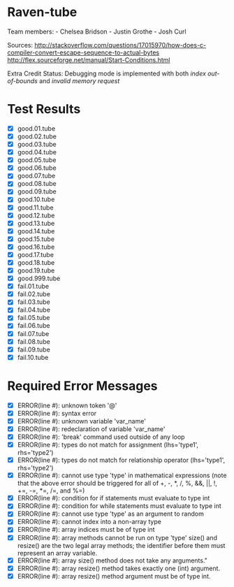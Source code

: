 Raven-tube
==========
Team members:       - Chelsea Bridson
                    - Justin Grothe
                    - Josh Curl
                    
Sources:
http://stackoverflow.com/questions/17015970/how-does-c-compiler-convert-escape-sequence-to-actual-bytes
http://flex.sourceforge.net/manual/Start-Conditions.html

Extra Credit Status:
Debugging mode is implemented with both *index out-of-bounds* and *invalid memory request*

Test Results
==========
- [x] good.01.tube
- [x] good.02.tube
- [x] good.03.tube
- [x] good.04.tube
- [x] good.05.tube
- [x] good.06.tube
- [x] good.07.tube
- [x] good.08.tube
- [x] good.09.tube
- [x] good.10.tube
- [x] good.11.tube
- [x] good.12.tube
- [x] good.13.tube
- [x] good.14.tube
- [x] good.15.tube 
- [x] good.16.tube
- [x] good.17.tube
- [x] good.18.tube
- [x] good.19.tube
- [x] good.999.tube
- [x] fail.01.tube
- [x] fail.02.tube
- [x] fail.03.tube
- [x] fail.04.tube
- [x] fail.05.tube
- [x] fail.06.tube
- [x] fail.07.tube
- [x] fail.08.tube
- [x] fail.09.tube
- [x] fail.10.tube

Required Error Messages 
====================

- [x] ERROR(line #): unknown token '@'
- [x] ERROR(line #): syntax error
- [x] ERROR(line #): unknown variable 'var_name'
- [x] ERROR(line #): redeclaration of variable 'var_name' 
- [x] ERROR(line #): 'break' command used outside of any loop
- [x] ERROR(line #): types do not match for assignment (lhs='type1', rhs='type2')
- [x] ERROR(line #): types do not match for relationship operator (lhs='type1', rhs='type2')
- [x] ERROR(line #): cannot use type 'type' in mathematical expressions
          (note that the above error should be triggered for all of +, -, *, /, %, &&, ||, !, +=, -=, *=, /=, and %=)
- [x] ERROR(line #): condition for if statements must evaluate to type int
- [x] ERROR(line #): condition for while statements must evaluate to type int
- [x] ERROR(line #): cannot use type 'type' as an argument to random 
- [x] ERROR(line #): cannot index into a non-array type
- [x] ERROR(line #): array indices must be of type int
- [x] ERROR(line #): array methods cannot be run on type 'type'
          size() and resize() are the two legal array methods; the identifier before them must represent an array variable.
- [x] ERROR(line #): array size() method does not take any arguments."
- [x] ERROR(line #): array resize() method takes exactly one (int) argument.
- [x] ERROR(line #): array resize() method argument must be of type int. 
